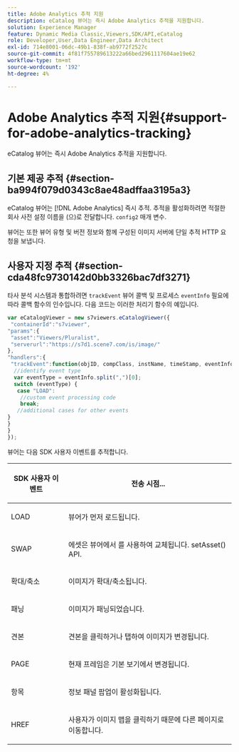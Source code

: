```yaml
---
title: Adobe Analytics 추적 지원
description: eCatalog 뷰어는 즉시 Adobe Analytics 추적을 지원합니다.
solution: Experience Manager
feature: Dynamic Media Classic,Viewers,SDK/API,eCatalog
role: Developer,User,Data Engineer,Data Architect
exl-id: 714e8001-06dc-49b1-838f-ab9772f2527c
source-git-commit: 4f81f755789613222a66bed2961117604ae19e62
workflow-type: tm+mt
source-wordcount: '192'
ht-degree: 4%

---
```


# Adobe Analytics 추적 지원{#support-for-adobe-analytics-tracking}

eCatalog 뷰어는 즉시 Adobe Analytics 추적을 지원합니다.

## 기본 제공 추적 {#section-ba994f079d0343c8ae48adffaa3195a3}

eCatalog 뷰어는 [!DNL Adobe Analytics] 즉시 추적. 추적을 활성화하려면 적절한 회사 사전 설정 이름을 (으)로 전달합니다. `config2` 매개 변수.

뷰어는 또한 뷰어 유형 및 버전 정보와 함께 구성된 이미지 서버에 단일 추적 HTTP 요청을 보냅니다.

## 사용자 지정 추적 {#section-cda48fc9730142d0bb3326bac7df3271}

타사 분석 시스템과 통합하려면 `trackEvent` 뷰어 콜백 및 프로세스 `eventInfo` 필요에 따라 콜백 함수의 인수입니다. 다음 코드는 이러한 처리기 함수의 예입니다.

```javascript {.line-numbers}
var eCatalogViewer = new s7viewers.eCatalogViewer({ 
 "containerId":"s7viewer", 
"params":{ 
 "asset":"Viewers/Pluralist", 
 "serverurl":"https://s7d1.scene7.com/is/image/" 
}, 
"handlers":{ 
 "trackEvent":function(objID, compClass, instName, timeStamp, eventInfo) { 
  //identify event type 
  var eventType = eventInfo.split(",")[0]; 
  switch (eventType) { 
   case "LOAD": 
    //custom event processing code 
    break; 
   //additional cases for other events 
} 
} 
} 
});
```

뷰어는 다음 SDK 사용자 이벤트를 추적합니다.

<table id="table_5D090E6614974D968E1A93B5727D859C"> 
 <thead> 
  <tr> 
   <th colname="col1" class="entry"> <p>SDK 사용자 이벤트 </p> </th> 
   <th colname="col2" class="entry"> <p>전송 시점... </p> </th> 
  </tr> 
 </thead>
 <tbody> 
  <tr> 
   <td colname="col1"> <p> <span class="codeph"> LOAD </span> </p> </td> 
   <td colname="col2"> <p>뷰어가 먼저 로드됩니다. </p> </td> 
  </tr> 
  <tr> 
   <td colname="col1"> <p> <span class="codeph"> SWAP </span> </p> </td> 
   <td colname="col2"> <p>에셋은 뷰어에서 를 사용하여 교체됩니다. <span class="codeph"> setAsset() </span> API. </p> </td> 
  </tr> 
  <tr> 
   <td colname="col1"> <p> <span class="codeph"> 확대/축소 </span> </p> </td> 
   <td colname="col2"> <p> 이미지가 확대/축소됩니다. </p> </td> 
  </tr> 
  <tr> 
   <td colname="col1"> <p> <span class="codeph"> 패닝 </span> </p> </td> 
   <td colname="col2"> <p>이미지가 패닝되었습니다. </p> </td> 
  </tr> 
  <tr> 
   <td colname="col1"> <p> <span class="codeph"> 견본 </span> </p> </td> 
   <td colname="col2"> <p> 견본을 클릭하거나 탭하여 이미지가 변경됩니다. </p> </td> 
  </tr> 
  <tr> 
   <td colname="col1"> <p> <span class="codeph"> PAGE </span> </p> </td> 
   <td colname="col2"> <p> 현재 프레임은 기본 보기에서 변경됩니다. </p> </td> 
  </tr> 
  <tr> 
   <td colname="col1"> <p> <span class="codeph"> 항목 </span> </p> </td> 
   <td colname="col2"> <p>정보 패널 팝업이 활성화됩니다. </p> </td> 
  </tr> 
  <tr> 
   <td colname="col1"> <p> <span class="codeph"> HREF </span> </p> </td> 
   <td colname="col2"> <p>사용자가 이미지 맵을 클릭하기 때문에 다른 페이지로 이동합니다. </p> </td> 
  </tr> 
 </tbody> 
</table>

